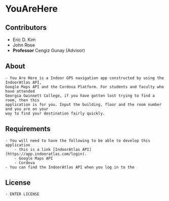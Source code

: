 # YouAreHere

## Contributors
- Eric D. Kim
- John Rose
- **Professor** Cengiz Gunay (Advisor)

## About
	- You Are Here is a Indoor GPS navigation app constructed by using the IndoorAtlas API, 
	Google Maps API and the Cordova Platform. For students and faculty who have attended 
	Georgia Gwinnett College, if you have gotten lost trying to find a room, then this 
	application is for you. Input the building, floor and the room number and you are on your 
	way to find your destination fairly quickly.


## Requirements
	- You will need to have the following to be able to develop this application
		- this is a link [IndoorAtlas API](https://app.indooratlas.com/login).
		- Google Maps API
		- Cordova
	- You can find the IndoorAtlas API when you log in to the 

## License
	- ENTER LICENSE